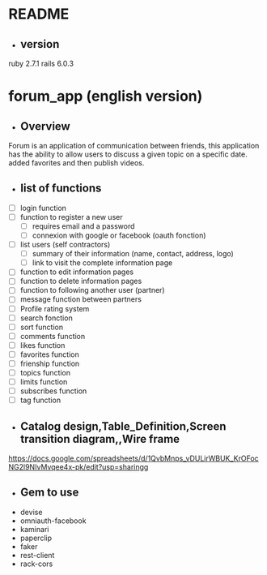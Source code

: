 # README
* ## version
ruby 2.7.1
    rails 6.0.3

# forum_app (english version)
* ## Overview

Forum is an application of communication between friends, this application has the ability to allow users to discuss a given topic on a specific date. added favorites and then publish videos.

* ## list of functions

 - [ ] login function
 - [ ] function to register a new user
    - [ ] requires email and a password
     - [ ] connexion with google or facebook (oauth fonction)
 - [ ] list users (self contractors) 
    - [ ] summary of their information (name, contact, address, logo)
    - [ ] link to visit the complete information page 
- [ ] function to edit information pages
- [ ] function to delete information pages
- [ ] function to following another user (partner)
- [ ] message function between partners
- [ ] Profile rating system
- [ ] search fonction
- [ ] sort function
- [ ] comments function
- [ ] likes function
- [ ] favorites function
- [ ] frienship function
- [ ] topics function
- [ ] limits function
- [ ] subscribes function
- [ ] tag function

* ## Catalog design,Table_Definition,Screen transition diagram,,Wire frame

https://docs.google.com/spreadsheets/d/1QvbMnps_vDULirWBUK_KrOFocNG2l9NIvMvqee4x-pk/edit?usp=sharingg

* ## Gem to use
* devise
* omniauth-facebook
* kaminari
* paperclip
* faker
* rest-client
* rack-cors